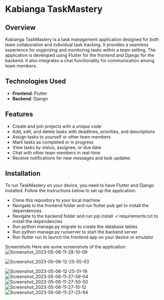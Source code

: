 # Kabianga TaskMastery

## Overview
Kabianga TaskMastery is a task management application designed for both team collaboration and individual task tracking. It provides a seamless experience for organizing and monitoring tasks within a team setting. The application is developed using Flutter for the frontend and Django for the backend. It also integrates a chat functionality for communication among team members.

## Technologies Used
- **Frontend**: Flutter
- **Backend**: Django

## Features
- Create and join projects with a unique code
- Add, edit, and delete tasks with deadlines, priorities, and descriptions
- Assign tasks to yourself or other team members
- Mark tasks as completed or in progress
- View tasks by status, assignee, or due date
- Chat with other team members in real-time
- Receive notifications for new messages and task updates

## Installation
To run TaskMastery on your device, you need to have Flutter and Django installed. Follow the instructions below to set up the application:

- Clone this repository to your local machine
- Navigate to the frontend folder and run flutter pub get to install the dependencies
- Navigate to the backend folder and run pip install -r requirements.txt to install the dependencies
- Run python manage.py migrate to create the database tables
- Run python manage.py runserver to start the backend server
- Run flutter run to launch the frontend app on your device or emulator

Screenshots
Here are some screenshots of the application:
![Screenshot_2023-05-06-11-28-10-09](https://github.com/kiharageneral/KabiangaTaskMastery/assets/96424387/7da18017-4172-4a78-b832-2d46ee3e6f56)

![Screenshot_2023-05-06-12-25-05-03](https://github.com/kiharageneral/KabiangaTaskMastery/assets/96424387/b4fc454c-fc60-4a94-808f-2648cdd27e93)

![Screenshot_2023-05-06-12-25-31-19](https://github.com/kiharageneral/KabiangaTaskMastery/assets/96424387/e8dd1573-d13e-4b09-85bd-39914e058cf6)
![Screenshot_2023-05-06-11-27-59-04](https://github.com/kiharageneral/KabiangaTaskMastery/assets/96424387/eb2d2d1f-66e1-4ca5-a023-e3643cf92c31)
![Screenshot_2023-05-06-11-27-50-50](https://github.com/kiharageneral/KabiangaTaskMastery/assets/96424387/82f00495-a289-4bc9-9c0b-e16722f3fa9d)
![Screenshot_2023-05-06-11-27-10-12](https://github.com/kiharageneral/KabiangaTaskMastery/assets/96424387/47030b1f-53d1-484c-ba6a-a43e8e6b1df8)
![Screenshot_2023-05-06-11-27-23-94](https://github.com/kiharageneral/KabiangaTaskMastery/assets/96424387/0302c52d-9285-4764-b83a-6473b726fb69)

